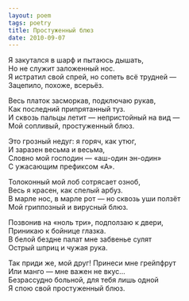 ```yaml
---
layout: poem
tags: poetry
title: Простуженный блюз
date: 2010-09-07
---
```


Я закутался в шарф и пытаюсь дышать,<br>
Но не служит заложенный нос.<br>
Я истратил свой спрей, но сопеть всё трудней&nbsp;—<br>
Зацепило, похоже, всерьёз.<br>

Весь платок засморкав, подключаю рукав,<br>
Как последний припрятанный туз.<br>
И сквозь пальцы летит — непристойный на вид&nbsp;—<br>
Мой сопливый, простуженный блюз.<br>

Это грозный недуг: я горяч, как утюг,<br>
И заразен весьма и весьма,<br>
Словно мой господин — «аш-один эн-один»<br>
С ужасающим префиксом «А».<br>

Толоконный мой лоб сотрясает озноб,<br>
Весь я красен, как спелый арбуз.<br>
В марле нос, в марле рот — но сквозь уши ползёт<br>
Мой гриппозный и вирусный блюз.<br>

Позвонив на «ноль три», подползаю к двери,<br>
Приникаю к бойнице глазка.<br>
В белой бездне палат мне забвенье сулят<br>
Острый шприц и чужая рука.<br>

Так приди же, мой друг! Принеси мне грейпфрут<br>
Или манго — мне важен не вкус...<br>
Безрассудно больной, для тебя лишь одной<br>
Я спою свой простуженный блюз.
